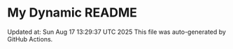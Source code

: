 # My Dynamic README
Updated at: Sun Aug 17 13:29:37 UTC 2025
This file was auto-generated by GitHub Actions.
